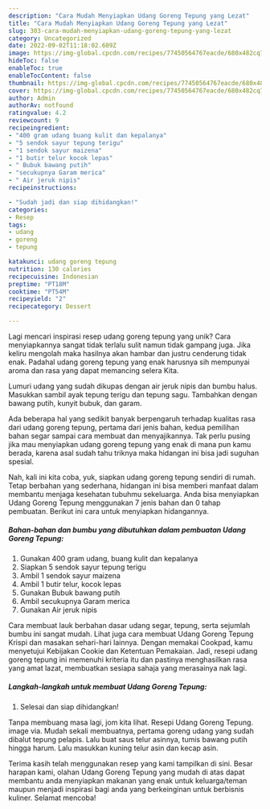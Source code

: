 ```yaml
---
description: "Cara Mudah Menyiapkan Udang Goreng Tepung yang Lezat"
title: "Cara Mudah Menyiapkan Udang Goreng Tepung yang Lezat"
slug: 303-cara-mudah-menyiapkan-udang-goreng-tepung-yang-lezat
category: Uncategorized
date: 2022-09-02T11:18:02.609Z
image: https://img-global.cpcdn.com/recipes/77450564767eacde/680x482cq70/udang-goreng-tepung-foto-resep-utama.jpg
hideToc: false
enableToc: true
enableTocContent: false
thumbnail: https://img-global.cpcdn.com/recipes/77450564767eacde/680x482cq70/udang-goreng-tepung-foto-resep-utama.jpg
cover: https://img-global.cpcdn.com/recipes/77450564767eacde/680x482cq70/udang-goreng-tepung-foto-resep-utama.jpg
author: Admin
authorAv: notfound
ratingvalue: 4.2
reviewcount: 9
recipeingredient:
- "400 gram udang buang kulit dan kepalanya"
- "5 sendok sayur tepung terigu"
- "1 sendok sayur maizena"
- "1 butir telur kocok lepas"
- " Bubuk bawang putih"
- "secukupnya Garam merica"
- " Air jeruk nipis"
recipeinstructions:

- "Sudah jadi dan siap dihidangkan!"
categories:
- Resep
tags:
- udang
- goreng
- tepung

katakunci: udang goreng tepung 
nutrition: 130 calories
recipecuisine: Indonesian
preptime: "PT18M"
cooktime: "PT54M"
recipeyield: "2"
recipecategory: Dessert

---
```





Lagi mencari inspirasi resep udang goreng tepung yang unik? Cara menyiapkannya sangat tidak terlalu sulit namun tidak gampang juga. Jika keliru mengolah maka hasilnya akan hambar dan justru cenderung tidak enak. Padahal udang goreng tepung yang enak harusnya sih mempunyai aroma dan rasa yang dapat memancing selera Kita.





Lumuri udang yang sudah dikupas dengan air jeruk nipis dan bumbu halus. Masukkan sambil ayak tepung terigu dan tepung sagu. Tambahkan dengan bawang putih, kunyit bubuk, dan garam.

Ada beberapa hal yang sedikit banyak berpengaruh terhadap kualitas rasa dari udang goreng tepung, pertama dari jenis bahan, kedua pemilihan bahan segar sampai cara membuat dan menyajikannya. Tak perlu pusing jika mau menyiapkan udang goreng tepung yang enak di mana pun kamu berada, karena asal sudah tahu triknya maka hidangan ini bisa jadi suguhan spesial.






Nah, kali ini kita coba, yuk, siapkan udang goreng tepung sendiri di rumah. Tetap berbahan yang sederhana, hidangan ini bisa memberi manfaat dalam membantu menjaga kesehatan tubuhmu sekeluarga. Anda bisa menyiapkan Udang Goreng Tepung menggunakan 7 jenis bahan dan 0 tahap pembuatan. Berikut ini cara untuk menyiapkan hidangannya.

<!--inarticleads1-->

##### Bahan-bahan dan bumbu yang dibutuhkan dalam pembuatan Udang Goreng Tepung:

1. Gunakan 400 gram udang, buang kulit dan kepalanya
1. Siapkan 5 sendok sayur tepung terigu
1. Ambil 1 sendok sayur maizena
1. Ambil 1 butir telur, kocok lepas
1. Gunakan  Bubuk bawang putih
1. Ambil secukupnya Garam merica
1. Gunakan  Air jeruk nipis


Cara membuat lauk berbahan dasar udang segar, tepung, serta sejumlah bumbu ini sangat mudah. Lihat juga cara membuat Udang Goreng Tepung Krispi dan masakan sehari-hari lainnya. Dengan memakai Cookpad, kamu menyetujui Kebijakan Cookie dan Ketentuan Pemakaian. Jadi, resepi udang goreng tepung ini memenuhi kriteria itu dan pastinya menghasilkan rasa yang amat lazat, membuatkan sesiapa sahaja yang merasainya nak lagi. 

<!--inarticleads2-->

##### Langkah-langkah untuk membuat Udang Goreng Tepung:


1. Selesai dan siap dihidangkan!

Tanpa membuang masa lagi, jom kita lihat. Resepi Udang Goreng Tepung. image via. Mudah sekali membuatnya, pertama goreng udang yang sudah dibalut tepung pelapis. Lalu buat saus telur asinnya, tumis bawang putih hingga harum. Lalu masukkan kuning telur asin dan kecap asin. 

Terima kasih telah menggunakan resep yang kami tampilkan di sini. Besar harapan kami, olahan Udang Goreng Tepung yang mudah di atas dapat membantu anda menyiapkan makanan yang enak untuk keluarga/teman maupun menjadi inspirasi bagi anda yang berkeinginan untuk berbisnis kuliner. Selamat mencoba!

